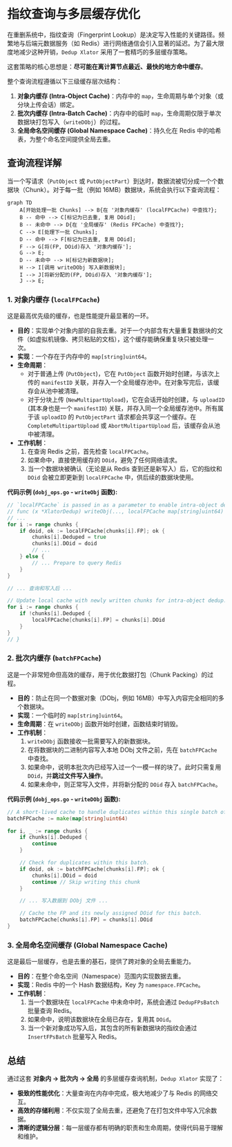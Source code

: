 # 指纹查询与多层缓存优化

在重删系统中，指纹查询（Fingerprint Lookup）是决定写入性能的关键路径。频繁地与后端元数据服务（如 Redis）进行网络通信会引入显著的延迟。为了最大限度地减少这种开销，`Dedup Xlator` 采用了一套精巧的多层缓存策略。

这套策略的核心思想是：**尽可能在离计算节点最近、最快的地方命中缓存**。

整个查询流程遵循以下三级缓存层次结构：

1. **对象内缓存 (Intra-Object Cache)**：内存中的 `map`，生命周期与单个对象（或分块上传会话）绑定。
2. **批次内缓存 (Intra-Batch Cache)**：内存中的临时 `map`，生命周期仅限于单次数据块打包写入（`writeDObj`）的过程。
3. **全局命名空间缓存 (Global Namespace Cache)**：持久化在 Redis 中的哈希表，为整个命名空间提供全局去重。

## 查询流程详解

当一个写请求（`PutObject` 或 `PutObjectPart`）到达时，数据流被切分成一个个数据块（Chunk）。对于每一批（例如 16MB）数据块，系统会执行以下查询流程：

```mermaid
graph TD
    A[开始处理一批 Chunks] --> B{在 '对象内缓存' (localFPCache) 中查找?};
    B -- 命中 --> C[标记为已去重, 复用 DOid];
    B -- 未命中 --> D{在 '全局缓存' (Redis FPCache) 中查找?};
    C --> E[处理下一批 Chunks];
    D -- 命中 --> F[标记为已去重, 复用 DOid];
    F --> G[将(FP, DOid)存入 '对象内缓存'];
    G --> E;
    D -- 未命中 --> H[标记为新数据块];
    H --> I[调用 writeDObj 写入新数据块];
    I --> J[将新分配的(FP, DOid)存入 '对象内缓存'];
    J --> E;
```

### 1. 对象内缓存 (`localFPCache`)

这是最高优先级的缓存，也是性能提升最显著的一环。

* **目的**：实现单个对象内部的自我去重。对于一个内部含有大量重复数据块的文件（如虚拟机镜像、拷贝粘贴的文档），这个缓存能确保重复块只被处理一次。
* **实现**：一个存在于内存中的 `map[string]uint64`。
* **生命周期**：
    *   对于普通上传 (`PutObject`)，它在 `PutObject` 函数开始时创建，与该次上传的 `manifestID` 关联，并存入一个全局缓存池中。在对象写完后，该缓存会从池中被清理。
    *   对于分块上传 (`NewMultipartUpload`)，它在会话开始时创建，与 `uploadID` (其本身也是一个 `manifestID`) 关联，并存入同一个全局缓存池中。所有属于该 `uploadID` 的 `PutObjectPart` 请求都会共享这一个缓存。在 `CompleteMultipartUpload` 或 `AbortMultipartUpload` 后，该缓存会从池中被清理。
* **工作机制**：
  1. 在查询 Redis 之前，首先检查 `localFPCache`。
  2. 如果命中，直接使用缓存的 `DOid`，避免了任何网络请求。
  3. 当一个数据块被确认（无论是从 Redis 查到还是新写入）后，它的指纹和 `DOid` 会被立即更新到 `localFPCache` 中，供后续的数据块使用。

**代码示例 (`dobj_ops.go` - `writeObj` 函数):**
```go
// `localFPCache` is passed in as a parameter to enable intra-object deduplication.
// func (x *XlatorDedup) writeObj(..., localFPCache map[string]uint64) (...) {
// ...
for i := range chunks {
    if doid, ok := localFPCache[chunks[i].FP]; ok {
        chunks[i].Deduped = true
        chunks[i].DOid = doid
        // ...
    } else {
        // ... Prepare to query Redis
    }
}

// ... 查询和写入后 ...

// Update local cache with newly written chunks for intra-object dedup.
for i := range chunks {
    if !chunks[i].Deduped {
        localFPCache[chunks[i].FP] = chunks[i].DOid
    }
}
// }
```

### 2. 批次内缓存 (`batchFPCache`)

这是一个非常短命但高效的缓存，用于优化数据打包（Chunk Packing）的过程。

* **目的**：防止在同一个数据对象（DObj，例如 16MB）中写入内容完全相同的多个数据块。
* **实现**：一个临时的 `map[string]uint64`。
* **生命周期**：在 `writeDObj` 函数开始时创建，函数结束时销毁。
* **工作机制**：
  1. `writeDObj` 函数接收一批需要写入的新数据块。
  2. 在将数据块的二进制内容写入本地 DObj 文件之前，先在 `batchFPCache` 中查找。
  3. 如果命中，说明本批次内已经写入过一个一模一样的块了。此时只需复用 `DOid`，并**跳过文件写入操作**。
  4. 如果未命中，则正常写入文件，并将新分配的 `DOid` 存入 `batchFPCache`。

**代码示例 (`dobj_ops.go` - `writeDObj` 函数):**

```go
// A short-lived cache to handle duplicates within this single batch of chunks.
batchFPCache := make(map[string]uint64)

for i, _ := range chunks {
    if chunks[i].Deduped {
        continue
    }

    // Check for duplicates within this batch.
    if doid, ok := batchFPCache[chunks[i].FP]; ok {
        chunks[i].DOid = doid
        continue // Skip writing this chunk
    }

    // ... 写入数据到 DObj 文件 ...

    // Cache the FP and its newly assigned DOid for this batch.
    batchFPCache[chunks[i].FP] = chunks[i].DOid
}
```

### 3. 全局命名空间缓存 (Global Namespace Cache)

这是最后一层缓存，也是去重的基石，提供了跨对象的全局去重能力。

* **目的**：在整个命名空间（Namespace）范围内实现数据去重。
* **实现**：Redis 中的一个 Hash 数据结构，Key 为 `namespace.FPCache`。
* **工作机制**：
  1. 当一个数据块在 `localFPCache` 中未命中时，系统会通过 `DedupFPsBatch` 批量查询 Redis。
  2. 如果命中，说明该数据块在全局已存在，复用其 `DOid`。
  3. 当一个新对象成功写入后，其包含的所有新数据块的指纹会通过 `InsertFPsBatch` 批量写入 Redis。

## 总结

通过这套 **对象内 -> 批次内 -> 全局** 的多层缓存查询机制，`Dedup Xlator` 实现了：

* **极致的性能优化**：大量查询在内存中完成，极大地减少了与 Redis 的网络交互。
* **高效的存储利用**：不仅实现了全局去重，还避免了在打包文件中写入冗余数据。
* **清晰的逻辑分层**：每一层缓存都有明确的职责和生命周期，使得代码易于理解和维护。

